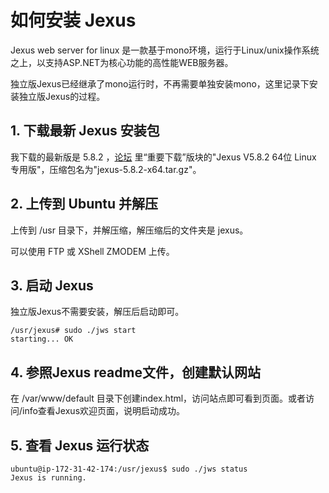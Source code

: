 # 如何安装 Jexus 

Jexus web server for linux 是一款基于mono环境，运行于Linux/unix操作系统之上，以支持ASP.NET为核心功能的高性能WEB服务器。

独立版Jexus已经继承了mono运行时，不再需要单独安装mono，这里记录下安装独立版Jexus的过程。

## 1. 下载最新 Jexus 安装包 
我下载的最新版是 5.8.2 ，[论坛](https://www.linuxdot.net/) 里“重要下载”版块的"Jexus V5.8.2 64位 Linux 专用版"，压缩包名为"jexus-5.8.2-x64.tar.gz"。

## 2. 上传到 Ubuntu 并解压
上传到 /usr 目录下，并解压缩，解压缩后的文件夹是 jexus。

可以使用 FTP 或 XShell ZMODEM 上传。

## 3. 启动 Jexus
独立版Jexus不需要安装，解压后启动即可。
```
/usr/jexus# sudo ./jws start
starting... OK
```

## 4. 参照Jexus readme文件，创建默认网站
在 /var/www/default 目录下创建index.html，访问站点即可看到页面。或者访问/info查看Jexus欢迎页面，说明启动成功。

## 5. 查看 Jexus 运行状态
```
ubuntu@ip-172-31-42-174:/usr/jexus$ sudo ./jws status
Jexus is running.
```
